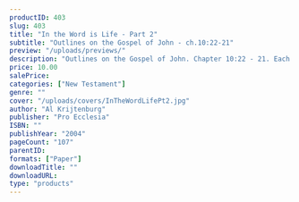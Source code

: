 ```yaml
---
productID: 403
slug: 403
title: "In the Word is Life - Part 2"
subtitle: "Outlines on the Gospel of John - ch.10:22-21"
preview: "/uploads/previews/"
description: "Outlines on the Gospel of John. Chapter 10:22 - 21. Each outline includes discussion questions. Published by Pro Ecclesia Publishers."
price: 10.00
salePrice: 
categories: ["New Testament"]
genre: ""
cover: "/uploads/covers/InTheWordLifePt2.jpg"
author: "Al Krijtenburg"
publisher: "Pro Ecclesia"
ISBN: ""
publishYear: "2004"
pageCount: "107"
parentID: 
formats: ["Paper"]
downloadTitle: ""
downloadURL: 
type: "products"
---
```

